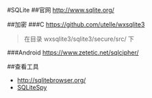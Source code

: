 #SQLite
##官网
<http://www.sqlite.org/>

##加密
###C
<https://github.com/utelle/wxsqlite3>
> 在目录 wxsqlite3/sqlite3/secure/src/ 下

###Android
<https://www.zetetic.net/sqlcipher/>

##查看工具
* <http://sqlitebrowser.org/>
* [SQLiteSpy](http://www.yunqa.de/delphi/products/sqlitespy/index)